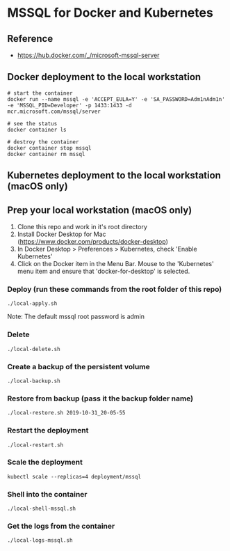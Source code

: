 # MSSQL for Docker and Kubernetes

## Reference
- https://hub.docker.com/_/microsoft-mssql-server


## Docker deployment to the local workstation

~~~
# start the container
docker run --name mssql -e 'ACCEPT_EULA=Y' -e 'SA_PASSWORD=Adm1nAdm1n' -e 'MSSQL_PID=Developer' -p 1433:1433 -d mcr.microsoft.com/mssql/server

# see the status
docker container ls

# destroy the container
docker container stop mssql
docker container rm mssql
~~~


## Kubernetes deployment to the local workstation (macOS only)

## Prep your local workstation (macOS only)
1. Clone this repo and work in it's root directory
1. Install Docker Desktop for Mac (https://www.docker.com/products/docker-desktop)
1. In Docker Desktop > Preferences > Kubernetes, check 'Enable Kubernetes'
1. Click on the Docker item in the Menu Bar. Mouse to the 'Kubernetes' menu item and ensure that 'docker-for-desktop' is selected.

### Deploy (run these commands from the root folder of this repo)
~~~
./local-apply.sh
~~~

Note: The default mssql root password is admin

### Delete
~~~
./local-delete.sh
~~~

### Create a backup of the persistent volume
~~~
./local-backup.sh
~~~

### Restore from backup (pass it the backup folder name)
~~~
./local-restore.sh 2019-10-31_20-05-55
~~~

### Restart the deployment
~~~
./local-restart.sh
~~~

### Scale the deployment
~~~
kubectl scale --replicas=4 deployment/mssql
~~~

### Shell into the container
~~~
./local-shell-mssql.sh
~~~

### Get the logs from the container
~~~
./local-logs-mssql.sh
~~~